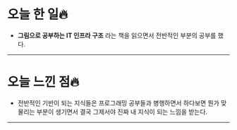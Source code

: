 # 오늘 한 일🔥

- **그림으로 공부하는 IT 인프라 구조** 라는 책을 읽으면서 전반적인 부분의 공부를 했다.

---

# 오늘 느낀 점🔥

- 전반적인 기반이 되는 지식들은 프로그래밍 공부들과 병행하면서 하다보면 뭔가 맞물리는 부분이 생기면서 결국 그제서야 진짜 내 지식이 되는 느낌을 받는다.

---
